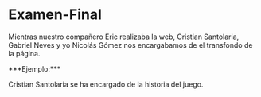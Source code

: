 # Examen-Final
<p>Mientras nuestro compañero Eric realizaba la web, Cristian Santolaria, Gabriel Neves y yo Nicolás Gómez nos encargabamos de el transfondo de la página.</p>
<p>***Ejemplo:*** </p>
<p>Cristian Santolaria se ha encargado de la historia del juego.</p>
